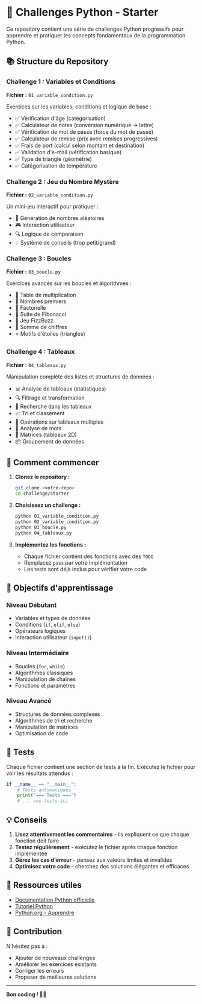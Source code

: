 # 🐍 Challenges Python - Starter

Ce repository contient une série de challenges Python progressifs pour apprendre et pratiquer les concepts fondamentaux de la programmation Python.

## 📚 Structure du Repository

### Challenge 1 : Variables et Conditions

**Fichier :** `01_variable_condition.py`

Exercices sur les variables, conditions et logique de base :

- ✅ Vérification d'âge (catégorisation)
- ✅ Calculateur de notes (conversion numérique → lettre)
- ✅ Vérification de mot de passe (force du mot de passe)
- ✅ Calculateur de remise (prix avec remises progressives)
- ✅ Frais de port (calcul selon montant et destination)
- ✅ Validation d'e-mail (vérification basique)
- ✅ Type de triangle (géométrie)
- ✅ Catégorisation de température

### Challenge 2 : Jeu du Nombre Mystère

**Fichier :** `02_variable_condition.py`

Un mini-jeu interactif pour pratiquer :

- 🎲 Génération de nombres aléatoires
- 🎮 Interaction utilisateur
- 🔍 Logique de comparaison
- 💡 Système de conseils (trop petit/grand)

### Challenge 3 : Boucles

**Fichier :** `03_boucle.py`

Exercices avancés sur les boucles et algorithmes :

- 🔢 Table de multiplication
- 🔢 Nombres premiers
- 🔢 Factorielle
- 🔢 Suite de Fibonacci
- 🔢 Jeu FizzBuzz
- 🔢 Somme de chiffres
- ⭐ Motifs d'étoiles (triangles)

### Challenge 4 : Tableaux

**Fichier :** `04_tableaux.py`

Manipulation complète des listes et structures de données :

- 📊 Analyse de tableaux (statistiques)
- 🔍 Filtrage et transformation
- 🔎 Recherche dans les tableaux
- 📈 Tri et classement
- 🔗 Opérations sur tableaux multiples
- 📝 Analyse de mots
- 🧮 Matrices (tableaux 2D)
- 📦 Groupement de données

## 🚀 Comment commencer

1. **Clonez le repository :**

   ```bash
   git clone <votre-repo>
   cd challenge/starter
   ```

2. **Choisissez un challenge :**

   ```bash
   python 01_variable_condition.py
   python 02_variable_condition.py
   python 03_boucle.py
   python 04_tableaux.py
   ```

3. **Implémentez les fonctions :**
   - Chaque fichier contient des fonctions avec des `TODO`
   - Remplacez `pass` par votre implémentation
   - Les tests sont déjà inclus pour vérifier votre code

## 🎯 Objectifs d'apprentissage

### Niveau Débutant

- Variables et types de données
- Conditions (`if`, `elif`, `else`)
- Opérateurs logiques
- Interaction utilisateur (`input()`)

### Niveau Intermédiaire

- Boucles (`for`, `while`)
- Algorithmes classiques
- Manipulation de chaînes
- Fonctions et paramètres

### Niveau Avancé

- Structures de données complexes
- Algorithmes de tri et recherche
- Manipulation de matrices
- Optimisation de code

## 🧪 Tests

Chaque fichier contient une section de tests à la fin. Exécutez le fichier pour voir les résultats attendus :

```python
if __name__ == "__main__":
    # Tests automatiques
    print("=== Tests ===")
    # ... vos tests ici
```

## 💡 Conseils

1. **Lisez attentivement les commentaires** - ils expliquent ce que chaque fonction doit faire
2. **Testez régulièrement** - exécutez le fichier après chaque fonction implémentée
3. **Gérez les cas d'erreur** - pensez aux valeurs limites et invalides
4. **Optimisez votre code** - cherchez des solutions élégantes et efficaces

## 📖 Ressources utiles

- [Documentation Python officielle](https://docs.python.org/3/)
- [Tutoriel Python](https://docs.python.org/3/tutorial/)
- [Python.org - Apprendre](https://www.python.org/about/gettingstarted/)

## 🤝 Contribution

N'hésitez pas à :

- Ajouter de nouveaux challenges
- Améliorer les exercices existants
- Corriger les erreurs
- Proposer de meilleures solutions

---

**Bon coding ! 🐍✨**
